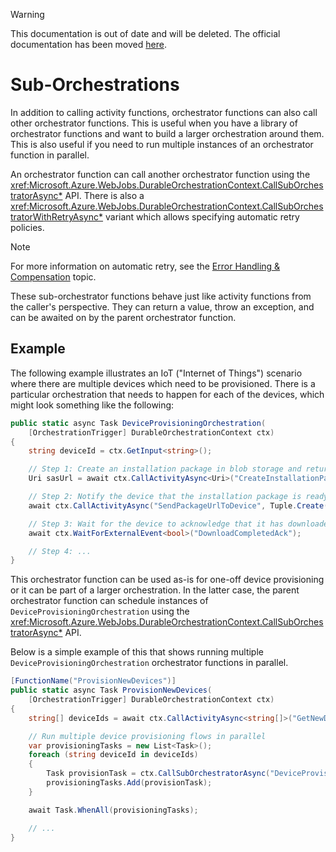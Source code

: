 > [!WARNING]
> This documentation is out of date and will be deleted. The official documentation has been moved [here](https://docs.microsoft.com/en-us/azure/azure-functions/durable-functions-sub-orchestrations).

# Sub-Orchestrations
In addition to calling activity functions, orchestrator functions can also call other orchestrator functions. This is useful when you have a library of orchestrator functions and want to build a larger orchestration around them. This is also useful if you need to run multiple instances of an orchestrator function in parallel.

An orchestrator function can call another orchestrator function using the <xref:Microsoft.Azure.WebJobs.DurableOrchestrationContext.CallSubOrchestratorAsync*> API. There is also a <xref:Microsoft.Azure.WebJobs.DurableOrchestrationContext.CallSubOrchestratorWithRetryAsync*> variant which allows specifying automatic retry policies. 

> [!NOTE]
> For more information on automatic retry, see the [Error Handling & Compensation](~/articles/topics/error-handling.md#automatic-retry-on-failure) topic.

These sub-orchestrator functions behave just like activity functions from the caller's perspective. They can return a value, throw an exception, and can be awaited on by the parent orchestrator function.

## Example
The following example illustrates an IoT ("Internet of Things") scenario where there are multiple devices which need to be provisioned. There is a particular orchestration that needs to happen for each of the devices, which might look something like the following:

```csharp
public static async Task DeviceProvisioningOrchestration(
    [OrchestrationTrigger] DurableOrchestrationContext ctx)
{
    string deviceId = ctx.GetInput<string>();

    // Step 1: Create an installation package in blob storage and return a SAS URL.
    Uri sasUrl = await ctx.CallActivityAsync<Uri>("CreateInstallationPackage", deviceId);

    // Step 2: Notify the device that the installation package is ready.
    await ctx.CallActivityAsync("SendPackageUrlToDevice", Tuple.Create(deviceId, sasUrl));

    // Step 3: Wait for the device to acknowledge that it has downloaded the new package.
    await ctx.WaitForExternalEvent<bool>("DownloadCompletedAck");

    // Step 4: ...
}
```

This orchestrator function can be used as-is for one-off device provisioning or it can be part of a larger orchestration. In the latter case, the parent orchestrator function can schedule instances of `DeviceProvisioningOrchestration` using the <xref:Microsoft.Azure.WebJobs.DurableOrchestrationContext.CallSubOrchestratorAsync*> API.

Below is a simple example of this that shows running multiple `DeviceProvisioningOrchestration` orchestrator functions in parallel.

```csharp
[FunctionName("ProvisionNewDevices")]
public static async Task ProvisionNewDevices(
    [OrchestrationTrigger] DurableOrchestrationContext ctx)
{
    string[] deviceIds = await ctx.CallActivityAsync<string[]>("GetNewDeviceIds");

    // Run multiple device provisioning flows in parallel
    var provisioningTasks = new List<Task>();
    foreach (string deviceId in deviceIds)
    {
        Task provisionTask = ctx.CallSubOrchestratorAsync("DeviceProvisioningOrchestration", deviceId);
        provisioningTasks.Add(provisionTask);
    }

    await Task.WhenAll(provisioningTasks);

    // ...
}
```

